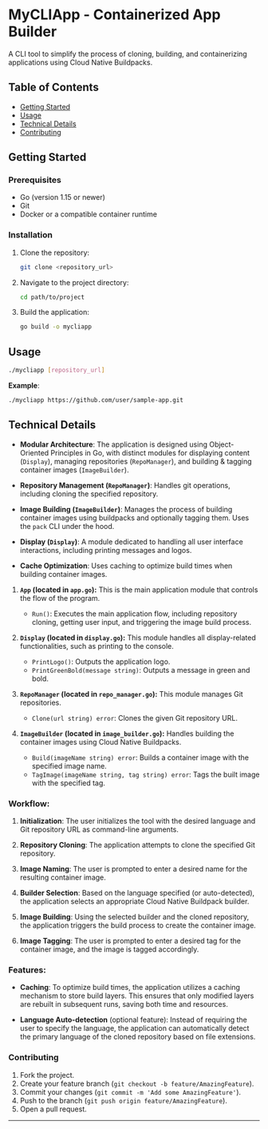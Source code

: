 # MyCLIApp - Containerized App Builder

A CLI tool to simplify the process of cloning, building, and containerizing applications using Cloud Native Buildpacks.

## Table of Contents

- [Getting Started](#getting-started)
- [Usage](#usage)
- [Technical Details](#technical-details)
- [Contributing](#contributing)

## Getting Started

### Prerequisites

- Go (version 1.15 or newer)
- Git
- Docker or a compatible container runtime

### Installation

1. Clone the repository:
   ```bash
   git clone <repository_url>
   ```
2. Navigate to the project directory:
   ```bash
   cd path/to/project
   ```
3. Build the application:
   ```bash
   go build -o mycliapp
   ```

## Usage

```bash
./mycliapp [repository_url]
```

**Example**:

```bash
./mycliapp https://github.com/user/sample-app.git
```

## Technical Details

- **Modular Architecture**: The application is designed using Object-Oriented Principles in Go, with distinct modules for displaying content (`Display`), managing repositories (`RepoManager`), and building & tagging container images (`ImageBuilder`).

- **Repository Management (`RepoManager`)**: Handles git operations, including cloning the specified repository.

- **Image Building (`ImageBuilder`)**: Manages the process of building container images using buildpacks and optionally tagging them. Uses the `pack` CLI under the hood.

- **Display (`Display`)**: A module dedicated to handling all user interface interactions, including printing messages and logos.

- **Cache Optimization**: Uses caching to optimize build times when building container images.

1. **`App` (located in `app.go`):**
   This is the main application module that controls the flow of the program.

   - `Run()`: Executes the main application flow, including repository cloning, getting user input, and triggering the image build process.

2. **`Display` (located in `display.go`):**
   This module handles all display-related functionalities, such as printing to the console.

   - `PrintLogo()`: Outputs the application logo.
   - `PrintGreenBold(message string)`: Outputs a message in green and bold.

3. **`RepoManager` (located in `repo_manager.go`):**
   This module manages Git repositories.

   - `Clone(url string) error`: Clones the given Git repository URL.

4. **`ImageBuilder` (located in `image_builder.go`):**
   Handles building the container images using Cloud Native Buildpacks.

   - `Build(imageName string) error`: Builds a container image with the specified image name.
   - `TagImage(imageName string, tag string) error`: Tags the built image with the specified tag.

### Workflow:

1. **Initialization**:
   The user initializes the tool with the desired language and Git repository URL as command-line arguments.

2. **Repository Cloning**:
   The application attempts to clone the specified Git repository.

3. **Image Naming**:
   The user is prompted to enter a desired name for the resulting container image.

4. **Builder Selection**:
   Based on the language specified (or auto-detected), the application selects an appropriate Cloud Native Buildpack builder.

5. **Image Building**:
   Using the selected builder and the cloned repository, the application triggers the build process to create the container image.

6. **Image Tagging**:
   The user is prompted to enter a desired tag for the container image, and the image is tagged accordingly.

### Features:

- **Caching**:
  To optimize build times, the application utilizes a caching mechanism to store build layers. This ensures that only modified layers are rebuilt in subsequent runs, saving both time and resources.

- **Language Auto-detection** (optional feature):
  Instead of requiring the user to specify the language, the application can automatically detect the primary language of the cloned repository based on file extensions.

### Contributing

1. Fork the project.
2. Create your feature branch (`git checkout -b feature/AmazingFeature`).
3. Commit your changes (`git commit -m 'Add some AmazingFeature'`).
4. Push to the branch (`git push origin feature/AmazingFeature`).
5. Open a pull request.

---
